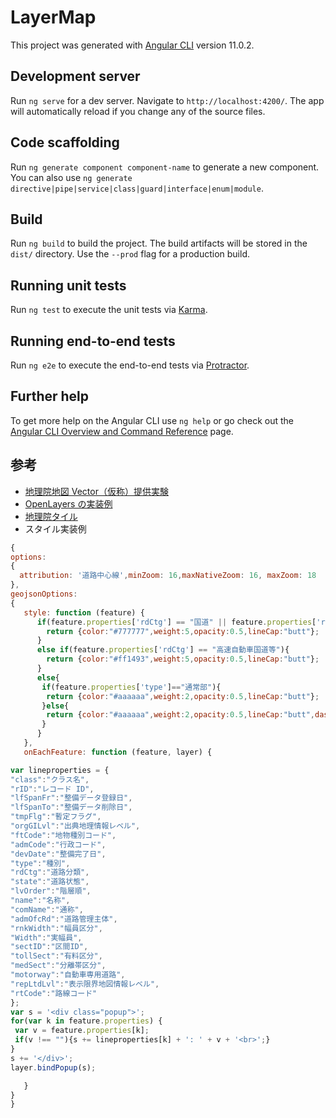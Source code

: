 # LayerMap

This project was generated with [Angular CLI](https://github.com/angular/angular-cli) version 11.0.2.

## Development server

Run `ng serve` for a dev server. Navigate to `http://localhost:4200/`. The app will automatically reload if you change any of the source files.

## Code scaffolding

Run `ng generate component component-name` to generate a new component. You can also use `ng generate directive|pipe|service|class|guard|interface|enum|module`.

## Build

Run `ng build` to build the project. The build artifacts will be stored in the `dist/` directory. Use the `--prod` flag for a production build.

## Running unit tests

Run `ng test` to execute the unit tests via [Karma](https://karma-runner.github.io).

## Running end-to-end tests

Run `ng e2e` to execute the end-to-end tests via [Protractor](http://www.protractortest.org/).

## Further help

To get more help on the Angular CLI use `ng help` or go check out the [Angular CLI Overview and Command Reference](https://angular.io/cli) page.

## 参考

- [地理院地図 Vector（仮称）提供実験](https://github.com/gsi-cyberjapan/gsimaps-vector-experiment)
- [OpenLayers の実装例](https://qiita.com/cieloazul310/items/8999c88f1acf79632cd3)
- [地理院タイル](http://maps.gsi.go.jp/development/siyou.html)
- スタイル実装例

```js
{
options:
{
  attribution: '道路中心線',minZoom: 16,maxNativeZoom: 16, maxZoom: 18
},
geojsonOptions:
{
   style: function (feature) {
      if(feature.properties['rdCtg'] == "国道" || feature.properties['rdCtg'] == "都道府県道"){
        return {color:"#777777",weight:5,opacity:0.5,lineCap:"butt"};
      }
      else if(feature.properties['rdCtg'] == "高速自動車国道等"){
        return {color:"#ff1493",weight:5,opacity:0.5,lineCap:"butt"};
      }
      else{
       if(feature.properties['type']=="通常部"){
        return {color:"#aaaaaa",weight:2,opacity:0.5,lineCap:"butt"};
       }else{
        return {color:"#aaaaaa",weight:2,opacity:0.5,lineCap:"butt",dashArray:"5,5"};
       }
      }
   },
   onEachFeature: function (feature, layer) {

var lineproperties = {
"class":"クラス名",
"rID":"レコード ID",
"lfSpanFr":"整備データ登録日",
"lfSpanTo":"整備データ削除日",
"tmpFlg":"暫定フラグ",
"orgGILvl":"出典地理情報レベル",
"ftCode":"地物種別コード",
"admCode":"行政コード",
"devDate":"整備完了日",
"type":"種別",
"rdCtg":"道路分類",
"state":"道路状態",
"lvOrder":"階層順",
"name":"名称",
"comName":"通称",
"admOfcRd":"道路管理主体",
"rnkWidth":"幅員区分",
"Width":"実幅員",
"sectID":"区間ID",
"tollSect":"有料区分",
"medSect":"分離帯区分",
"motorway":"自動車専用道路",
"repLtdLvl":"表示限界地図情報レベル",
"rtCode":"路線コード"
};
var s = '<div class="popup">';
for(var k in feature.properties) {
 var v = feature.properties[k];
 if(v !== ""){s += lineproperties[k] + ': ' + v + '<br>';}
}
s += '</div>';
layer.bindPopup(s);

   }
}
}
```
